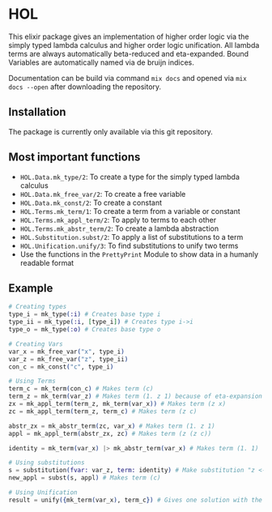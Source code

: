 # HOL

This elixir package gives an implementation of higher order logic via the simply typed lambda calculus and higher order logic unification. All lambda terms are always automatically beta-reduced and eta-expanded. Bound Variables are automatically named via de bruijn indices.

Documentation can be build via command `mix docs` and opened via `mix docs --open` after downloading the repository.

## Installation

The package is currently only available via this git repository.

## Most important functions

- `HOL.Data.mk_type/2`: To create a type for the simply typed lambda calculus
- `HOL.Data.mk_free_var/2`: To create a free variable
- `HOL.Data.mk_const/2`: To create a constant
- `HOL.Terms.mk_term/1`: To create a term from a variable or constant
- `HOL.Terms.mk_appl_term/2`: To apply to terms to each other
- `HOL.Terms.mk_abstr_term/2`: To create a lambda abstraction
- `HOL.Substitution.subst/2`: To apply a list of substitutions to a term
- `HOL.Unification.unify/3`: To find substitutions to unify two terms
- Use the functions in the `PrettyPrint` Module to show data in a humanly readable format

## Example

```elixir
# Creating types
type_i = mk_type(:i) # Creates base type i
type_ii = mk_type(:i, [type_i]) # Creates type i->i
type_o = mk_type(:o) # Creates base type o

# Creating Vars
var_x = mk_free_var("x", type_i)
var_z = mk_free_var("z", type_ii)
con_c = mk_const("c", type_i)

# Using Terms
term_c = mk_term(con_c) # Makes term (c)
term_z = mk_term(var_z) # Makes term (1. z 1) because of eta-expansion
zx = mk_appl_term(term_z, mk_term(var_x)) # Makes term (z x)
zc = mk_appl_term(term_z, term_c) # Makes term (z c)

abstr_zx = mk_abstr_term(zc, var_x) # Makes term (1. z 1)
appl = mk_appl_term(abstr_zx, zc) # Makes term (z (z c))

identity = mk_term(var_x) |> mk_abstr_term(var_x) # Makes term (1. 1)

# Using substitutions
s = substitution(fvar: var_z, term: identity) # Make substitution "z <- (1. 1)"
new_appl = subst(s, appl) # Makes term (c)

# Using Unification
result = unify({mk_term(var_x), term_c}) # Gives one solution with the substitution "x <- c"
```
